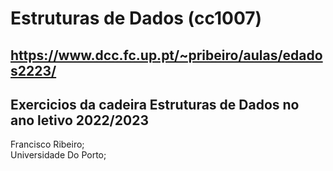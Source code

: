 # Estruturas de Dados (cc1007)
https://www.dcc.fc.up.pt/~pribeiro/aulas/edados2223/
----------------------------------------------------------------------
Exercicios da cadeira Estruturas de Dados no ano letivo 2022/2023
----------------------------------------------------------------------
Francisco Ribeiro;                                                
Universidade Do Porto;                                            
